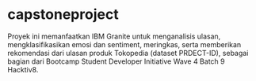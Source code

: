 # capstoneproject
Proyek ini memanfaatkan IBM Granite untuk menganalisis ulasan, mengklasifikasikan emosi dan sentiment, meringkas, serta memberikan rekomendasi dari ulasan produk Tokopedia (dataset PRDECT-ID), sebagai bagian dari   Bootcamp Student Developer Initiative Wave 4 Batch 9 Hacktiv8.

